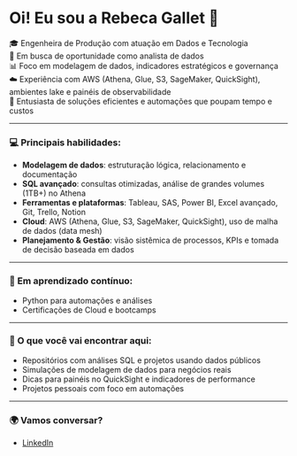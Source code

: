 # Oi! Eu sou a Rebeca Gallet 👋

🎓 Engenheira de Produção com atuação em Dados e Tecnologia  
💼 Em busca de oportunidade como analista de dados  
📊 Foco em modelagem de dados, indicadores estratégicos e governança  
☁️ Experiência com AWS (Athena, Glue, S3, SageMaker, QuickSight), ambientes lake e painéis de observabilidade  
🚀 Entusiasta de soluções eficientes e automações que poupam tempo e custos

---

### 💻 Principais habilidades:
- **Modelagem de dados**: estruturação lógica, relacionamento e documentação  
- **SQL avançado**: consultas otimizadas, análise de grandes volumes (1TB+) no Athena  
- **Ferramentas e plataformas**: Tableau, SAS, Power BI, Excel avançado, Git, Trello, Notion  
- **Cloud**: AWS (Athena, Glue, S3,  SageMaker, QuickSight), uso de malha de dados (data mesh)  
- **Planejamento & Gestão**: visão sistêmica de processos, KPIs e tomada de decisão baseada em dados

---

### 🎯 Em aprendizado contínuo:
- Python para automações e análises
- Certificações de Cloud e bootcamps

---

### 📁 O que você vai encontrar aqui:
- Repositórios com análises SQL e projetos usando dados públicos
- Simulações de modelagem de dados para negócios reais
- Dicas para painéis no QuickSight e indicadores de performance
- Projetos pessoais com foco em automações

---

### 🌍 Vamos conversar?
- [LinkedIn](https://www.linkedin.com/in/rebecagallet/)
